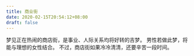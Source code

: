 ```yaml
---
title: 商业街
date: 2020-02-15T20:54:12+08:00
draft: false
---
```


梦见正在热闹的商店街，是事业、人际关系均将好转的吉梦。
男性若做此梦，将能与理想的女性结合。
不过，商店街如果冷冷清清，还要辛苦一段时间。
